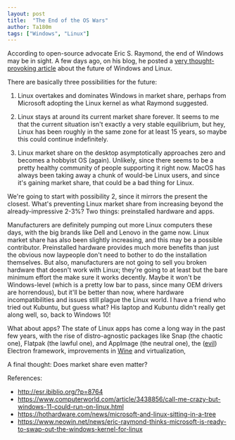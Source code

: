 ```yaml
---
layout: post
title:  "The End of the OS Wars"
author: Ta180m
tags: ["Windows", "Linux"]
---
```



According to open-source advocate Eric S. Raymond, the end of Windows may be in sight. A few days ago, on his blog, he posted a [very thought-provoking article](http://esr.ibiblio.org/?p=8764) about the future of Windows and Linux.





There are basically three possibilities for the future:

1. Linux overtakes and dominates Windows in market share, perhaps from Microsoft adopting the Linux kernel as what Raymond suggested.

2. Linux stays at around its current market share forever. It seems to me that the current situation isn't exactly a very stable equilibrium, but hey, Linux has been roughly in the same zone for at least 15 years, so maybe this could continue indefinitely.

3. Linux market share on the desktop asymptotically approaches zero and becomes a hobbyist OS (again). Unlikely, since there seems to be a pretty healthy community of people supporting it right now. MacOS has always been taking away a chunk of would-be Linux users, and since it's gaining market share, that could be a bad thing for Linux.

We're going to start with possibility 2, since it mirrors the present the closest. What's preventing Linux market share from increasing beyond the already-impressive 2-3%? Two things: preinstalled hardware and apps.

Manufacturers are definitely pumping out more Linux computers these days, with the big brands like Dell and Lenovo in the game now. Linux market share has also been slightly increasing, and this may be a possible contributor. Preinstalled hardware provides much more benefits than just the obvious now laypeople don't need to bother to do the installation themselves. But also, manufacturers are not going to sell you broken hardware that doesn't work with Linux; they're going to at least but the bare minimum effort the make sure it works decently. Maybe it won't be Windows-level (which is a pretty low bar to pass, since many OEM drivers are horrendous), but it'll be better than now, where hardware incompatibilities and issues still plague the Linux world. I have a friend who tried out Kubuntu, but guess what? His laptop and Kubuntu didn't really get along well, so, back to Windows 10!

What about apps? The state of Linux apps has come a long way in the past few years, with the rise of distro-agnostic packages like Snap (the chaotic one), Flatpak (the lawful one), and AppImage (the neutral one), the ([evil](https://medium.com/@boundarybreaker/electron-is-a-hulking-monstrosity-of-a-wora-framework-and-it-needs-to-be-replaced-25e9d849b0e)) Electron framework, improvements in [Wine](https://www.winehq.org/announce/6.0) and virtualization, 

A final thought: Does market share even matter? 


References:
 - http://esr.ibiblio.org/?p=8764
 - https://www.computerworld.com/article/3438856/call-me-crazy-but-windows-11-could-run-on-linux.html
 - https://hothardware.com/news/microsoft-and-linux-sitting-in-a-tree
 - https://www.neowin.net/news/eric-raymond-thinks-microsoft-is-ready-to-swap-out-the-windows-kernel-for-linux

